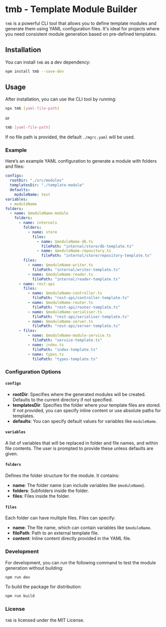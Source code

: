 # tmb - Template Module Builder

`tmb` is a powerful CLI tool that allows you to define template modules and generate them using YAML configuration files. It's ideal for projects where you need consistent module generation based on pre-defined templates.

## Installation

You can install `tmb` as a dev dependency:

```bash
npm install tmb --save-dev
```

## Usage

After installation, you can use the CLI tool by running:

```bash
npx tmb [yaml-file-path]
```

or

```bash
tmb [yaml-file-path]
```

If no file path is provided, the default `./mgrc.yaml` will be used.

### Example

Here’s an example YAML configuration to generate a module with folders and files:

```yaml
configs:
  rootDir: "./src/modules"
  templatesDir: "./template-module"
  defaults:
    moduleName: test
variables:
  - moduleName
folders:
  - name: $moduleName-module
    folders:
      - name: internals
        folders:
          - name: store
            files:
              - name: $moduleName-db.ts
                filePath: "internal/store/db-template.ts"
              - name: $moduleName-repository.ts
                filePath: "internal/store/repository-template.ts"
        files:
          - name: $moduleName-writer.ts
            filePath: "internal/writer-template.ts"
          - name: $moduleName-reader.ts
            filePath: "internal/reader-template.ts"
      - name: rest-api
        files:
          - name: $moduleName-controller.ts
            filePath: "rest-api/controller-template.ts"
          - name: $moduleName-router.ts
            filePath: "rest-api/router-template.ts"
          - name: $moduleName-serialiser.ts
            filePath: "rest-api/serialiser-template.ts"
          - name: $moduleName-server.ts
            filePath: "rest-api/server-template.ts"
      - files:
          - name: $moduleName-module-service.ts
            filePath: "service-template.ts"
          - name: index.ts
            filePath: "index-template.ts"
          - name: types.ts
            filePath: "types-template.ts"
```

### Configuration Options

#### `configs`

- **rootDir**: Specifies where the generated modules will be created. Defaults to the current directory if not specified.
- **templatesDir**: Specifies the folder where your template files are stored. If not provided, you can specify inline content or use absolute paths for templates.
- **defaults**: You can specify default values for variables like `moduleName`.

#### `variables`

A list of variables that will be replaced in folder and file names, and within file contents. The user is prompted to provide these unless defaults are given.

#### `folders`

Defines the folder structure for the module. It contains:

- **name**: The folder name (can include variables like `$moduleName`).
- **folders**: Subfolders inside the folder.
- **files**: Files inside the folder.

#### `files`

Each folder can have multiple files. Files can specify:

- **name**: The file name, which can contain variables like `$moduleName`.
- **filePath**: Path to an external template file.
- **content**: Inline content directly provided in the YAML file.

### Development

For development, you can run the following command to test the module generation without building:

```bash
npm run dev
```

To build the package for distribution:

```bash
npm run build
```

### License

`tmb` is licensed under the MIT License.
